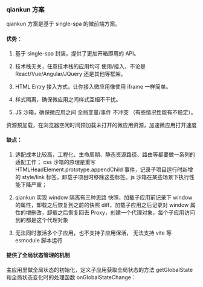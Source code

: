 ### qiankun 方案

qiankun 方案是基于 single-spa 的微前端方案。

#### 优势： 
1. 基于 single-spa 封装，提供了更加开箱即用的 API。

2. 技术栈无关，任意技术栈的应用均可 使用/接入，不论是 React/Vue/Angular/JQuery 还是其他等框架。

3. HTML Entry 接入方式，让你接入微应用像使用 iframe 一样简单。

4. 样式隔离，确保微应用之间样式互相不干扰。

5. JS 沙箱，确保微应用之间 全局变量/事件 不冲突 （有些情况性能有不稳定）。

资源预加载，在浏览器空闲时间预加载未打开的微应用资源，加速微应用打开速度

#### 缺点： 
1. 适配成本比较高，工程化、生命周期、静态资源路径、路由等都要做一系列的适配工作；
css 沙箱的原理是重写 HTMLHeadElement.prototype.appendChild 事件，记录子项目运行时新增的 style/link 标签，卸载子项目时移除这些标签。js 沙箱在某些场景下执行性能下降严重；

2. qiankun 实现 window 隔离有三种思路
  快照，加载子应用前记录下 window 的属性，卸载之后恢复到之前的快照
  diff，加载子应用之后记录对 window 属性的增删改，卸载之后恢复回去
  Proxy，创建一个代理对象，每个子应用访问到的都是这个代理对象

3. 无法同时激活多个子应用，也不支持子应用保活， 无法支持 vite 等 esmodule 脚本运行

#### 提供了全局状态管理的机制
主应用里做全局状态的初始化，定义子应用获取全局状态的方法 getGlobalState 和全局状态变化时的处理函数 onGlobalStateChange：